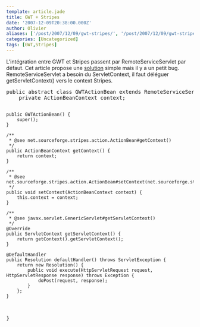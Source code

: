 ```yaml
---
template: article.jade
title: GWT + Stripes
date: '2007-12-09T20:38:00.000Z'
author: Olivier
aliases: ['/post/2007/12/09/gwt-stripes/', '/post/2007/12/09/gwt-stripes/']
categories: [Uncategorized]
tags: [GWT,Stripes]
---
```


<p>L'intégration entre GWT et Stripes passent par RemoteServiceServlet par défaut. Cet article propose une <a href="http://kaigrabfelder.de/en/2007/07/12/1184265360000.html">solution</a> simple mais il y a un petit bug. RemoteServiceServlet a besoin du ServletContext, il faut déléguer getServletContext() vers le context Stripes.</p> 
<pre class="prettyprint lang-java">
public abstract class GWTActionBean extends RemoteServiceServlet implements ActionBean {
    private ActionBeanContext context;

    public GWTActionBean() {
        super();
    }

    /**
     * @see net.sourceforge.stripes.action.ActionBean#getContext()
     */
    public ActionBeanContext getContext() {
        return context;
    }

    /**
     * @see net.sourceforge.stripes.action.ActionBean#setContext(net.sourceforge.stripes.action.ActionBeanContext)
     */
    public void setContext(ActionBeanContext context) {
        this.context = context;
    }

    /**
     * @see javax.servlet.GenericServlet#getServletContext()
     */
    @Override
    public ServletContext getServletContext() {
        return getContext().getServletContext();
    }

    @DefaultHandler
    public Resolution defaultHandler() throws ServletException {
        return new Resolution() {
            public void execute(HttpServletRequest request, HttpServletResponse response) throws Exception {
                doPost(request, response);
            }
        };
    }
}
</pre>